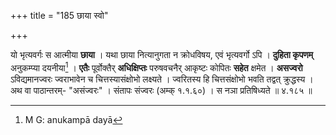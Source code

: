 +++
title = "185 छाया स्वो"

+++


[^२३९]:
     M G 1st ed.: sahetāṃ sajvaraḥ

यो भृत्यवर्गः स आत्मीया **छाया** । यथा छाया नित्यानुगता न क्रोधविषय, एवं भृत्यवर्गो ऽपि । **दुहिता कृपणम्** अनुकम्प्या दयनीया[^२४०] । **एतैः** पूर्वोक्तैर् **अधिक्षिप्तः** परुषवचनैर् आकृष्टः कोपितः **सहेत** क्षमेत । **असज्वरो** ऽविद्यमानज्वरः ज्वराभावेन च चित्तस्यासंक्षोभो लक्ष्यते । ज्वरितस्य हि चित्तसंक्षोभो भवति तद्वत् क्रुद्धस्य । अथ वा पाठान्तरम्- "असंज्वरः" । संतापः संज्वरः (अम्क् १.१.६०) । स नञा प्रतिषिध्यते ॥ ४.१८५ ॥


[^२४०]:
     M G: anukampā dayā